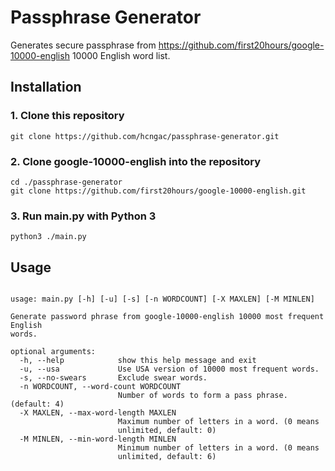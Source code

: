 # Passphrase Generator

Generates secure passphrase from https://github.com/first20hours/google-10000-english 10000 English word list.

## Installation

### 1. Clone this repository

```
git clone https://github.com/hcngac/passphrase-generator.git
```

### 2. Clone google-10000-english into the repository

```
cd ./passphrase-generator
git clone https://github.com/first20hours/google-10000-english.git
```

### 3. Run main.py with Python 3

```
python3 ./main.py
```

## Usage

```
 
usage: main.py [-h] [-u] [-s] [-n WORDCOUNT] [-X MAXLEN] [-M MINLEN]

Generate password phrase from google-10000-english 10000 most frequent English
words.

optional arguments:
  -h, --help            show this help message and exit
  -u, --usa             Use USA version of 10000 most frequent words.
  -s, --no-swears       Exclude swear words.
  -n WORDCOUNT, --word-count WORDCOUNT
                        Number of words to form a pass phrase. (default: 4)
  -X MAXLEN, --max-word-length MAXLEN
                        Maximum number of letters in a word. (0 means
                        unlimited, default: 0)
  -M MINLEN, --min-word-length MINLEN
                        Minimum number of letters in a word. (0 means
                        unlimited, default: 6)
```